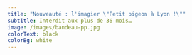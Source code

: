```yaml
---
title: "Nouveauté : l'imagier \"Petit pigeon à Lyon !\""
subtitle: Interdit aux plus de 36 mois…
image: /images/bandeau-pp.jpg
colorText: black
colorBg: white
---
```

